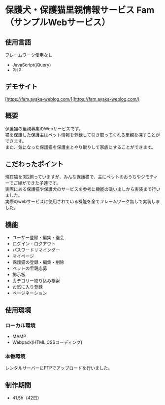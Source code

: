 # 保護犬・保護猫里親情報サービス Fam（サンプルWebサービス）


## 使用言語
フレームワーク使用なし
- JavaScript(jQuery)
- PHP

## デモサイト
[https://fam.ayaka-weblog.com/](https://fam.ayaka-weblog.com/)

## 概要
保護猫の里親募集のWebサービスです。  
猫を保護した保護主はペット情報を登録して引き取ってくれる里親を探すことができます。  
また、気になった保護猫を保護主とやり取りして家族にすることができます。  

## こだわったポイント
現在猫を3匹飼っていますが、みんな保護猫で、主にペットのおうちやジモティーでご縁ができた子達です。  
実際にある保護猫や保護犬のサービスを参考に機能の洗い出しから実装まで行いました。  
実際のwebサービスに使用されている機能を全てフレームワーク無しで実装しました。


## 機能
- ユーザー登録・編集・退会
- ログイン・ログアウト
- パスワードリマインダー
- マイページ
- 保護猫の登録・編集・削除
- ペットの里親応募
- 掲示板
- カテゴリー絞り込み検索
- お気に入り登録
- ページネーション

## 使用環境
### ローカル環境
- MAMP
- Webpack(HTML,CSSコーディング)

### 本番環境
レンタルサーバーにFTPでアップロードを行いました。

## 制作期間
- 41.5h（42日）
